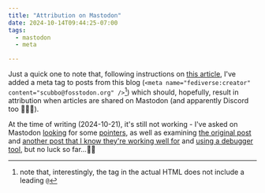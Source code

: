 ```yaml
---
title: "Attribution on Mastodon"
date: 2024-10-14T09:44:25-07:00
tags:
  - mastodon
  - meta

---
```

Just a quick one to note that, following instructions on [this article](https://blog.joinmastodon.org/2024/07/highlighting-journalism-on-mastodon/), I've added a meta tag to posts from this blog (`<meta name="fediverse:creator" content="scubbo@fosstodon.org" />`[^leading-at]) which should, hopefully, result in attribution when articles are shared on Mastodon (and apparently Discord too 🤷🏻‍♂️).

<!--more-->

At the time of writing (2024-10-21), it's still not working - I've asked on Mastodon [looking](https://fosstodon.org/@scubbo/113307063383002019) for some [pointers](https://fosstodon.org/@scubbo/113306849504125879), as well as examining [the original post]() and [another post that I know they're working well for](https://nex-3.com/blog/a-non-technical-intro-to-webmentions/) and [using a debugger tool](https://www.ogtester.app/og?url=https%3A%2F%2Fblog.scubbo.org%2Fposts%2Fattribution-on-mastodon%2F), but no luck so far...🤞🏻

[^leading-at]: note that, interestingly, the tag in the actual HTML does not include a leading `@`